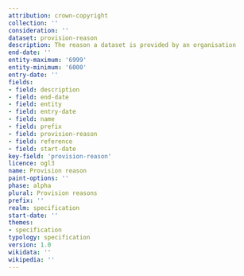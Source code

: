 ```yaml
---
attribution: crown-copyright
collection: ''
consideration: ''
dataset: provision-reason
description: The reason a dataset is provided by an organisation
end-date: ''
entity-maximum: '6999'
entity-minimum: '6000'
entry-date: ''
fields:
- field: description
- field: end-date
- field: entity
- field: entry-date
- field: name
- field: prefix
- field: provision-reason
- field: reference
- field: start-date
key-field: 'provision-reason'
licence: ogl3
name: Provision reason
paint-options: ''
phase: alpha
plural: Provision reasons
prefix: ''
realm: specification
start-date: ''
themes:
- specification
typology: specification
version: 1.0
wikidata: ''
wikipedia: ''
---
```


